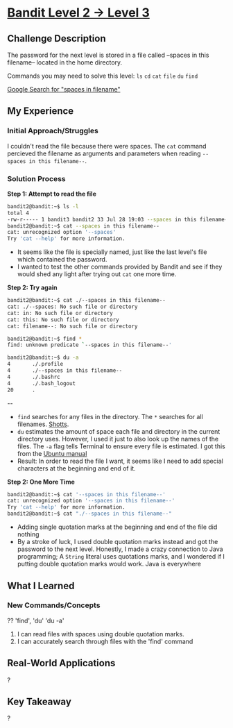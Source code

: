 # [Bandit Level 2 → Level 3](https://overthewire.org/wargames/bandit/bandit3.html)

## Challenge Description
The password for the next level is stored in a file called –spaces in this filename– located in the home directory.

Commands you may need to solve this level:
`ls` `cd` `cat` `file` `du` `find`

[Google Search for "spaces in filename"](https://www.google.com/search?q=spaces+in+filename)

## My Experience

### Initial Approach/Struggles
I couldn't read the file because there were spaces. The `cat` command percieved the filename as arguments and parameters when reading `--spaces in this filename--`.

### Solution Process

**Step 1: Attempt to read the file**

```bash
bandit2@bandit:~$ ls -l
total 4
-rw-r----- 1 bandit3 bandit2 33 Jul 28 19:03 --spaces in this filename--
bandit2@bandit:~$ cat --spaces in this filename--
cat: unrecognized option '--spaces'
Try 'cat --help' for more information.
```

- It seems like the file is specially named, just like the last level's file which contained the password.
- I wanted to test the other commands provided by Bandit and see if they would shed any light after trying out `cat` one more time.

**Step 2: Try again**
```bash
bandit2@bandit:~$ cat ./--spaces in this filename--
cat: ./--spaces: No such file or directory
cat: in: No such file or directory
cat: this: No such file or directory
cat: filename--: No such file or directory
```
```bash
bandit2@bandit:~$ find *
find: unknown predicate `--spaces in this filename--'
```
```bash
bandit2@bandit:~$ du -a
4       ./.profile
4       ./--spaces in this filename--
4       ./.bashrc
4       ./.bash_logout
20      .
```
--

- `find` searches for any files in the directory. The `*` searches for all filenames. [Shotts](https://linuxcommand.org/lc3_lts0050.php).
- `du` estimates the amount of space each file and directory in the current directory uses. However, I used it just to also look up the names of the files. The `-a` flag tells Terminal to ensure every file is estimated. I got this from the [Ubuntu manual](https://manpages.ubuntu.com/manpages/noble/man1/du.1.html)
- Result: In order to read the file I want, it seems like I need to add special characters at the beginning and end of it.

**Step 2: One More Time**
```bash
bandit2@bandit:~$ cat '--spaces in this filename--'
cat: unrecognized option '--spaces in this filename--'
Try 'cat --help' for more information.
bandit2@bandit:~$ cat "./--spaces in this filename--"
```

- Adding single quotation marks at the beginning and end of the file did nothing
- By a stroke of luck, I used double quotation marks instead and got the password to the next level. Honestly, I made a crazy connection to Java programming; A `String` literal uses quotations marks, and I wondered if I putting double quotation marks would work. Java is everywhere
 
## What I Learned

### New Commands/Concepts
??
'find', 'du' 'du -a'
1. I can read files with spaces using double quotation marks.
2. I can accurately search through files with the 'find' command
   

## Real-World Applications
?

## Key Takeaway
?
